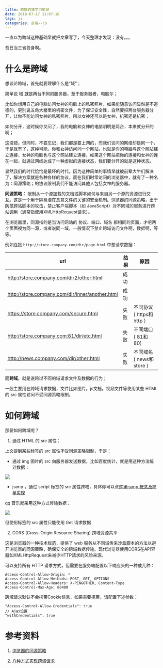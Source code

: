 ```yaml
---
title: 前端跨域学习笔记
date: 2018-07-17 11:07:18
tags: js
categories: 前端--js
---
```


一直以为跨域这种基础早就把文章写了，今天整理才发现：没有。。。

吾日当三省吾身啊。
<!-- more -->

# 什么是跨域

想谈论跨域，首先就要理解什么是“域”；

简单说 域 就是两台不同的服务器，至于服务器者，电脑尔；

比如你想用自己的电脑访问女神的电脑上的私密照片，如果能随意访问显然是不道德的，更别说五角大楼里的机密文件，为了保证安全性，自然要把两台服务器分开，让你不能访问女神的私密照片，所以女神还可以是女神，机密还是机密；

如何分开，这时候你又问了，我的电脑和女神的电脑明明是两台，本来就分开的啊；

这没错，但同时，不要忘记，我们都是要上网的，而我们访问的网络却是同一个，于是就有了，这种可能，你和女神访问同一个网站，也就是你的电脑与这个网站建立连接，女神的电脑也与这个网站建立连接，如果这个网站把你的连接和女神的连在一起，就通过网线达成了一种虚拟的连接状态，我们要分开的就是这种状态。

显然我们的时代恰恰是最坏的时代，因为这种简单的事情早就被前辈大牛们解决了，解决方案就是各种各样的协议，而在我们时常访问的浏览器中，就有了一种名为：同源策略；的协议限制我们不能访问其他人包括女神的服务器。

**同源策略：** 限制从一个源加载的文档或脚本如何与来自另一个源的资源进行交互。这是一个用于隔离潜在恶意文件的关键的安全机制。浏览器的同源策略，出于防范跨站脚本的攻击，禁止客户端脚本（如 JavaScript）对不同域的服务进行跨站调用（通常指使用XMLHttpRequest请求）。

在浏览器里，同源指的是当访问网站的 协议、端口、域名 都相同的页面，才吧两个页面视为同一源，或者说同一域，一般情况下禁止跨域访问文件啊，数据啊，等等。

例如连接 `http://store.company.com/dir/page.html` 中想请求数据：

| url | 结果 | 原因|
|--|--|--|
|http://store.company.com/dir2/other.html | 成功| |
|http://store.company.com/dir/inner/another.html | 成功||
|https://store.company.com/secure.html| 失败 | 不同协议 ( https和http )|
|http://store.company.com:81/dir/etc.html| 失败 | 不同端口 ( 81和80)|
|http://news.company.com/dir/other.html| 失败 | 不同域名 ( news和store )|

而**跨域**，就是说跨过不同的域请求文件及数据的行为；

一般主要用在跨域请求数据，文件比如图片，js文档，视频文件等使用某些 HTML 的 src 属性访问不受同源策略限制。

# 如何跨域

那要如何跨域呢？

1. 通过 HTML 的 src 属性；

上文提到某些标签的 src 属性不受同源策略限制，于是：

* 通过 img 图片的 src 向服务器发送数据，比如百度统计，就是用这种方法统计数据：

![](./01.jpg)

* jsonp ，通过 script 标签的 src 属性跨域，具体你可以点这里[jsonp 概念及简单实现](https://feke9432.github.io/2017/11/28/2017-11-28-jsonp/)

qq 音乐就采用这种方式传输数据：

![](./02.jpg)

但使用标签的 src 属性只能使用 Get 请求数据

2. CORS (Cross-Origin Resource Sharing) 跨域资源共享

这是浏览器的一种技术规范，提供了 web 服务从不同域传来沙盒脚本的方法以避开浏览器的同源策略，确保安全的跨域数据传输。现代浏览器使用CORS在API容器如XMLHttpRequest来减少HTTP请求的风险来源。

可以支持所有 HTTP 请求方式，但需要在服务端配置以下响应头的一种或几种：

```
Access-Control-Allow-Origin: *
Access-Control-Allow-Methods: POST, GET, OPTIONS
Access-Control-Allow-Headers: X-PINGOTHER, Content-Type
Access-Control-Max-Age: 86400
```

跨域请求默认不会携带Cookie信息，如果需要携带，请配置下述参数：

```
"Access-Control-Allow-Credentials": true
// Ajax设置
"withCredentials": true
```

# 参考资料

1. [浏览器的同源策略](https://developer.mozilla.org/zh-CN/docs/Web/Security/Same-origin_policy)

2. [八种方式实现跨域请求](https://blog.csdn.net/ligang2585116/article/details/73072868)